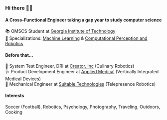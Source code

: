 ### Hi there 👋🏽

#### A Cross-Functional Engineer taking a gap year to study computer science
📚 OMSCS Student at [Georgia Institute of Technology](https://omscs.gatech.edu)<br />
🎯 Specializations: [Machine Learning](https://omscs.gatech.edu/specialization-machine-learning) & [Computational Perception and Robotics](https://omscs.gatech.edu/specialization-computational-perception-robotics)

#### Before that...
🍔 System Test Engineer, DRI at [Creator, Inc](https://www.creator.rest) (Culinary Robotics)<br />
🩺 Product Development Engineer at [Applied Medical](https://www.appliedmedical.com) (Vertically Integrated Medical Devices)<br />
🤖 Mechanical Engineer at [Suitable Technologies](https://gobe.blue-ocean-robotics.com) (Telepresence Robotics)<br />

#### Interests
Soccer (Football), Robotics, Psychology, Photography, Traveling, Outdoors, Cooking
